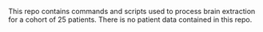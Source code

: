 This repo contains commands and scripts used to process brain extraction for a cohort of 25 patients. There is no patient data contained in this repo. 
